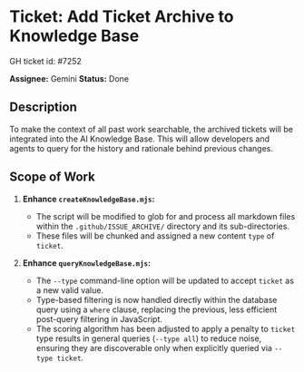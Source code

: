 # Ticket: Add Ticket Archive to Knowledge Base

GH ticket id: #7252

**Assignee:** Gemini
**Status:** Done

## Description

To make the context of all past work searchable, the archived tickets will be integrated into the AI Knowledge Base. This will allow developers and agents to query for the history and rationale behind previous changes.

## Scope of Work

1.  **Enhance `createKnowledgeBase.mjs`:**
    -   The script will be modified to glob for and process all markdown files within the `.github/ISSUE_ARCHIVE/` directory and its sub-directories.
    -   These files will be chunked and assigned a new content `type` of `ticket`.

2.  **Enhance `queryKnowledgeBase.mjs`:**
    -   The `--type` command-line option will be updated to accept `ticket` as a new valid value.
    -   Type-based filtering is now handled directly within the database query using a `where` clause, replacing the previous, less efficient post-query filtering in JavaScript.
    -   The scoring algorithm has been adjusted to apply a penalty to `ticket` type results in general queries (`--type all`) to reduce noise, ensuring they are discoverable only when explicitly queried via `--type ticket`.
